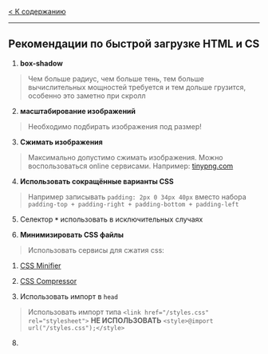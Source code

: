[< К содержанию](./readme.md)
***
## Рекомендации по быстрой загрузке HTML и CS

1. **box-shadow**
> Чем больше радиус, чем больше тень, тем больше вычислительных мощностей требуется и тем дольше грузится, особенно это заметно при скролл

2. **масштабирование изображений** 
> Необходимо подбирать изображения под размер!

3. **Сжимать изображения**
> Максимально допустимо сжимать изображения. Можно воспользоваться online сервисами. Например: [tinypng.com](https://tinypng.com)

4. **Использовать сокращённые варианты CSS**
>  Например записывать `padding: 2px 0 34px 40px` вместо набора `padding-top + padding-right + padding-bottom + padding-left`

5. Селектор **`*`** использовать в исключительных случаях

6. **Минимизировать CSS файлы**
> Использовать сервисы для сжатия css:
1. [CSS Minifier](https://css-minifier.com/)
2. [CSS Compressor](https://csscompressor.com/)

7. Использовать импорт в `head`
> Использовать импорт типа `<link href="/styles.css" rel="stylesheet">` **НЕ ИСПОЛЬЗОВАТЬ** `<style>@import url("/styles.css");</style>`

8. 